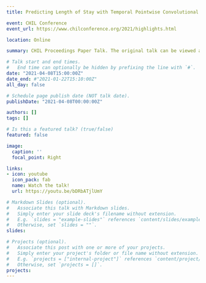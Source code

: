 ```yaml
---
title: Predicting Length of Stay with Temporal Pointwise Convolutional Networks

event: CHIL Conference
event_url: https://www.chilconference.org/2021/highlights.html

location: Online

summary: CHIL Proceedings Paper Talk. The original talk can be viewed at 01:59:00 into Day 1 Proceedings. There is a Q&A immediately following the talk.

# Talk start and end times.
#   End time can optionally be hidden by prefixing the line with `#`.
date: "2021-04-08T15:00:00Z"
date_end: #"2021-01-22T15:10:00Z"
all_day: false

# Schedule page publish date (NOT talk date).
publishDate: "2021-04-08T00:00:00Z"

authors: []
tags: []

# Is this a featured talk? (true/false)
featured: false

image:
  caption: ''
  focal_point: Right

links:
- icon: youtube
  icon_pack: fab
  name: Watch the talk!
  url: https://youtu.be/bDRbATjlUmY

# Markdown Slides (optional).
#   Associate this talk with Markdown slides.
#   Simply enter your slide deck's filename without extension.
#   E.g. `slides = "example-slides"` references `content/slides/example-slides.md`.
#   Otherwise, set `slides = ""`.
slides: 

# Projects (optional).
#   Associate this post with one or more of your projects.
#   Simply enter your project's folder or file name without extension.
#   E.g. `projects = ["internal-project"]` references `content/project/deep-learning/index.md`.
#   Otherwise, set `projects = []`.
projects:
---
```

